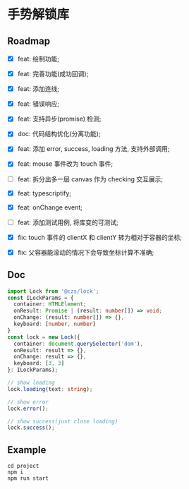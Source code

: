 # 手势解锁库

## Roadmap

- [x] feat: 绘制功能;

- [x] feat: 完善功能(成功回调);

- [x] feat: 添加连线;

- [x] feat: 错误响应;

- [x] feat: 支持异步(promise) 检测;

- [x] doc: 代码结构优化(分离功能);

- [x] feat: 添加 error, success, loading 方法, 支持外部调用;

- [x] feat: mouse 事件改为 touch 事件;

- [ ] feat: 拆分出多一层 canvas 作为 checking 交互展示;

- [x] feat: typescriptify;

- [x] feat: onChange event;

- [ ] feat: 添加测试用例, 将库变的可测试;

- [x] fix: touch 事件的 clientX 和 clientY 转为相对于容器的坐标;

- [x] fix: 父容器能滚动的情况下会导致坐标计算不准确;

## Doc

```ts
import Lock from '@czs/lock';
const ILockParams = {
  container: HTMLElement;
  onResult: Promise | (result: number[]) => void;
  onChange: (result: number[]) => {},
  keyboard: [number, number]
}
const lock = new Lock({
  container: document.querySelector('dom'),
  onResult: result => {},
  onChange: result => {},
  keyboard: [3, 3]
}: ILockParams);

// show loading
lock.loading(text: string);

// show error
lock.error();

// show success(just close loading)
lock.success();
```

## Example

```shell
cd project
npm i
npm run start
```
